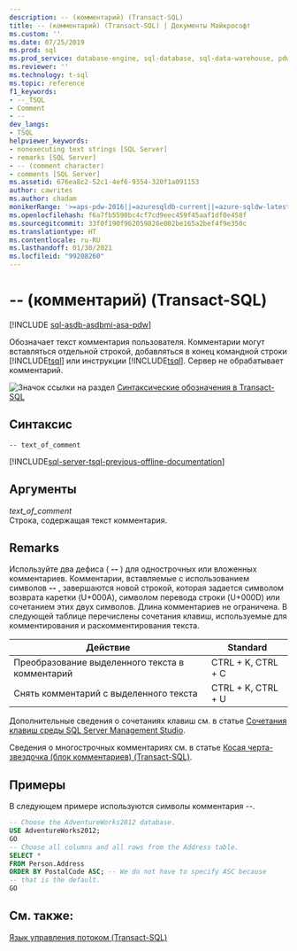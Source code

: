 ```yaml
---
description: -- (комментарий) (Transact-SQL)
title: -- (комментарий) (Transact-SQL) | Документы Майкрософт
ms.custom: ''
ms.date: 07/25/2019
ms.prod: sql
ms.prod_service: database-engine, sql-database, sql-data-warehouse, pdw
ms.reviewer: ''
ms.technology: t-sql
ms.topic: reference
f1_keywords:
- --_TSQL
- Comment
- --
dev_langs:
- TSQL
helpviewer_keywords:
- nonexecuting text strings [SQL Server]
- remarks [SQL Server]
- -- (comment character)
- comments [SQL Server]
ms.assetid: 676ea8c2-52c1-4ef6-9354-320f1a091153
author: cawrites
ms.author: chadam
monikerRange: '>=aps-pdw-2016||=azuresqldb-current||=azure-sqldw-latest||>=sql-server-2016||>=sql-server-linux-2017||=azuresqldb-mi-current'
ms.openlocfilehash: f6a7fb5590bc4cf7cd9eec459f45aaf1df0e458f
ms.sourcegitcommit: 33f0f190f962059826e002be165a2bef4f9e350c
ms.translationtype: HT
ms.contentlocale: ru-RU
ms.lasthandoff: 01/30/2021
ms.locfileid: "99208260"
---
```

# <a name="---comment-transact-sql"></a>-- (комментарий) (Transact-SQL)
[!INCLUDE [sql-asdb-asdbmi-asa-pdw](../../includes/applies-to-version/sql-asdb-asdbmi-asa-pdw.md)]

  Обозначает текст комментария пользователя. Комментарии могут вставляться отдельной строкой, добавляться в конец командной строки [!INCLUDE[tsql](../../includes/tsql-md.md)] или инструкции [!INCLUDE[tsql](../../includes/tsql-md.md)]. Сервер не обрабатывает комментарий.  
  
 ![Значок ссылки на раздел](../../database-engine/configure-windows/media/topic-link.gif "Значок ссылки на раздел") [Синтаксические обозначения в Transact-SQL](../../t-sql/language-elements/transact-sql-syntax-conventions-transact-sql.md)  
  
## <a name="syntax"></a>Синтаксис  
  
```syntaxsql
-- text_of_comment  
```  
  
[!INCLUDE[sql-server-tsql-previous-offline-documentation](../../includes/sql-server-tsql-previous-offline-documentation.md)]

## <a name="arguments"></a>Аргументы
 *text_of_comment*  
 Строка, содержащая текст комментария.  
  
## <a name="remarks"></a>Remarks  
Используйте два дефиса ( **--** ) для однострочных или вложенных комментариев. Комментарии, вставляемые с использованием символов **--** , завершаются новой строкой, которая задается символом возврата каретки (U+000A), символом перевода строки (U+000D) или сочетанием этих двух символов. Длина комментариев не ограничена. В следующей таблице перечислены сочетания клавиш, используемые для комментирования и раскомментирования текста.
  
|Действие|Standard|  
|------------|--------------|  
|Преобразование выделенного текста в комментарий|CTRL + K, CTRL + C|  
|Снять комментарий с выделенного текста|CTRL + K, CTRL + U|  
  
 Дополнительные сведения о сочетаниях клавиш см. в статье [Сочетания клавиш среды SQL Server Management Studio](../../ssms/sql-server-management-studio-keyboard-shortcuts.md).  
  
 Сведения о многострочных комментариях см. в статье [Косая черта-звездочка (блок комментариев) (Transact-SQL)](../../t-sql/language-elements/slash-star-comment-transact-sql.md).  
  
## <a name="examples"></a>Примеры  
 В следующем примере используются символы комментария --.  
  
```sql  
-- Choose the AdventureWorks2012 database.  
USE AdventureWorks2012;  
GO  
-- Choose all columns and all rows from the Address table.  
SELECT *  
FROM Person.Address  
ORDER BY PostalCode ASC; -- We do not have to specify ASC because   
-- that is the default.  
GO  
```  
  
## <a name="see-also"></a>См. также:  
 [Язык управления потоком (Transact-SQL)](~/t-sql/language-elements/control-of-flow.md)  
  
  
